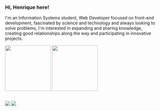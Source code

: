 ### Hi, Henrique here!
I'm an Information Systems student, Web Developer focused on front-end development, fascinated by science and technology and always looking to solve problems, I'm interested in expanding and sharing knowledge, creating good relationships along the way and participating in innovative projects.

<div>
  <img height="150px" src="https://github-readme-stats-sigma-five.vercel.app/api?username=henriquepaulalima&hide=stars,prs&count_private=true&show_icons=true&theme=algolia">
  <img height="150px" src="https://github-readme-stats-sigma-five.vercel.app/api/top-langs/?username=henriquepaulalima&hide=html&langs_count=5&layout=compact&theme=algolia&count_private=true">
</div>

##

<div>
  <a href="https://www.henriquepaulalima.com/" target="_blank" rel="noopener noreferrer"><img src="https://img.shields.io/badge/website-000000?style=for-the-badge&logo=About.me&logoColor=white"></a>
  <a href="https://www.linkedin.com/in/henrique-p-lima/" target="_blank" rel="noopener noreferrer"><img src="https://img.shields.io/badge/LinkedIn-0077B5?style=for-the-badge&logo=linkedin&logoColor=white"></a>
</div>
